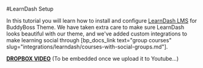 #LearnDash Setup

In this tutorial you will learn how to install and configure [LearnDash LMS](https://learndash.idevaffiliate.com/111.html) for BuddyBoss Theme. We have taken extra care to make sure LearnDash looks beautiful with our theme, and we've added custom integrations to make learning social through [bp_docs_link text="group courses" slug="integrations/learndash/courses-with-social-groups.md"].

[**DROPBOX VIDEO**](https://www.dropbox.com/s/imzwjar6svyxux8/buddyboss-integrations-learndash-setup.mp4?raw=1)
(To be embedded once we upload it to Youtube...)